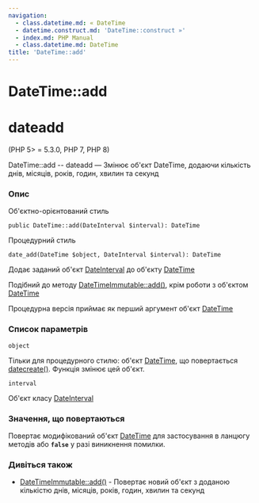 ```yaml
---
navigation:
  - class.datetime.md: « DateTime
  - datetime.construct.md: 'DateTime::construct »'
  - index.md: PHP Manual
  - class.datetime.md: DateTime
title: 'DateTime::add'
---
```

# DateTime::add

# dateadd

(PHP 5> = 5.3.0, PHP 7, PHP 8)

DateTime::add -- dateadd — Змінює об'єкт DateTime, додаючи кількість днів, місяців, років, годин, хвилин та секунд

### Опис

Об'єктно-орієнтований стиль

```methodsynopsis
public DateTime::add(DateInterval $interval): DateTime
```

Процедурний стиль

```methodsynopsis
date_add(DateTime $object, DateInterval $interval): DateTime
```

Додає заданий об'єкт [DateInterval](class.dateinterval.md) до об'єкту [DateTime](class.datetime.md)

Подібний до методу [DateTimeImmutable::add()](datetimeimmutable.add.md), крім роботи з об'єктом [DateTime](class.datetime.md)

Процедурна версія приймає як перший аргумент об'єкт [DateTime](class.datetime.md)

### Список параметрів

`object`

Тільки для процедурного стилю: об'єкт [DateTime](class.datetime.md), що повертається [datecreate()](function.date-create.md). Функція змінює цей об'єкт.

`interval`

Об'єкт класу [DateInterval](class.dateinterval.md)

### Значення, що повертаються

Повертає модифікований об'єкт [DateTime](class.datetime.md) для застосування в ланцюгу методів або **`false`** у разі виникнення помилки.

### Дивіться також

-   [DateTimeImmutable::add()](datetimeimmutable.add.md) - Повертає новий об'єкт з доданою кількістю днів, місяців, років, годин, хвилин та секунд
